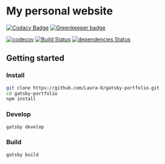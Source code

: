 # My personal website

[![Codacy Badge](https://api.codacy.com/project/badge/Grade/e413ae5f892d4a3e94bb503135744a5d)](https://app.codacy.com/app/laura.ohrndorf/gatsby-portfolio?utm_source=github.com&utm_medium=referral&utm_content=Laura-O/gatsby-portfolio&utm_campaign=badger)
[![Greenkeeper badge](https://badges.greenkeeper.io/Laura-O/gatsby-portfolio.svg)](https://greenkeeper.io/)

[![codecov](https://codecov.io/gh/Laura-O/gatsby-portfolio/branch/master/graph/badge.svg)](https://codecov.io/gh/Laura-O/gatsby-portfolio)
[![Build Status](https://travis-ci.org/Laura-O/gatsby-portfolio.svg?branch=master)](https://travis-ci.org/Laura-O/gatsby-portfolio)
[![dependencies Status](https://david-dm.org/Laura-O/Gatsby-portfolio/status.svg)](https://david-dm.org/Laura-O/Gatsby-portfolio)

## Getting started

### Install

```sh
git clone https://github.com/Laura-O/gatsby-portfolio.git
cd gatsby-portfolio
npm install
```

### Develop

```sh
gatsby develop
```

### Build

```sh
gatsby build
```
